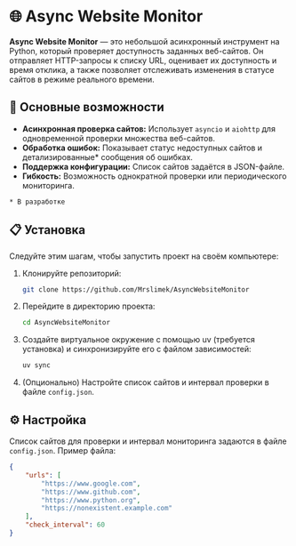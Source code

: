 # 🌐 Async Website Monitor

**Async Website Monitor** — это небольшой асинхронный инструмент на Python, который проверяет доступность заданных веб-сайтов. Он отправляет HTTP-запросы к списку URL, оценивает их доступность и время отклика, а также позволяет отслеживать изменения в статусе сайтов в режиме реального времени.

## 🚀 Основные возможности

- **Асинхронная проверка сайтов:** Использует `asyncio` и `aiohttp` для одновременной проверки множества веб-сайтов.
- **Обработка ошибок:** Показывает статус недоступных сайтов и детализированные* сообщения об ошибках.
- **Поддержка конфигурации:** Список сайтов задаётся в JSON-файле.
- **Гибкость:** Возможность однократной проверки или периодического мониторинга.

```* В разработке```

## 📋 Установка

Следуйте этим шагам, чтобы запустить проект на своём компьютере:

1. Клонируйте репозиторий:
    ```bash
    git clone https://github.com/Mrslimek/AsyncWebsiteMonitor
    ```
2. Перейдите в директорию проекта:
    ```bash
    cd AsyncWebsiteMonitor
    ```

2. Создайте виртуальное окружение с помощью uv (требуется установка)
   и синхронизируйте его с файлом зависимостей:

    ```bash
    uv sync
    ```

4. (Опционально) Настройте список сайтов и интервал проверки в файле `config.json`.

## ⚙️ Настройка

Список сайтов для проверки и интервал мониторинга задаются в файле `config.json`. Пример файла:
```json
{
    "urls": [
        "https://www.google.com",
        "https://www.github.com",
        "https://www.python.org",
        "https://nonexistent.example.com"
    ],
    "check_interval": 60
}
